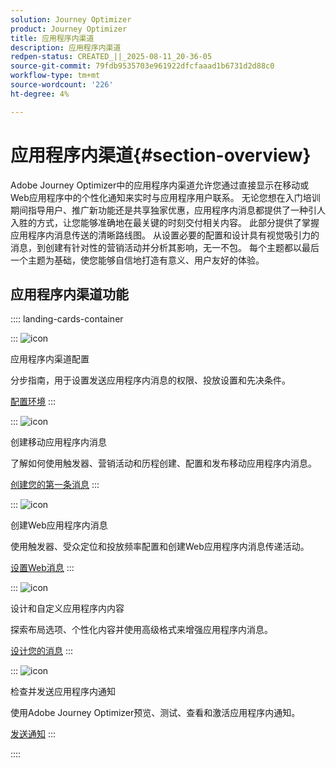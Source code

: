 ```yaml
---
solution: Journey Optimizer
product: Journey Optimizer
title: 应用程序内渠道
description: 应用程序内渠道
redpen-status: CREATED_||_2025-08-11_20-36-05
source-git-commit: 79fdb9535703e961922dfcfaaad1b6731d2d88c0
workflow-type: tm+mt
source-wordcount: '226'
ht-degree: 4%

---
```



# 应用程序内渠道{#section-overview}

Adobe Journey Optimizer中的应用程序内渠道允许您通过直接显示在移动或Web应用程序中的个性化通知来实时与应用程序用户联系。 无论您想在入门培训期间指导用户、推广新功能还是共享独家优惠，应用程序内消息都提供了一种引人入胜的方式，让您能够准确地在最关键的时刻交付相关内容。 此部分提供了掌握应用程序内消息传送的清晰路线图。 从设置必要的配置和设计具有视觉吸引力的消息，到创建有针对性的营销活动并分析其影响，无一不包。 每个主题都以最后一个主题为基础，使您能够自信地打造有意义、用户友好的体验。

## 应用程序内渠道功能

:::: landing-cards-container

:::
![icon](https://cdn.experienceleague.adobe.com/icons/gear.svg?lang=zh-Hans)

应用程序内渠道配置

分步指南，用于设置发送应用程序内消息的权限、投放设置和先决条件。

[配置环境](../using/in-app/inapp-configuration.md)
:::

:::
![icon](https://cdn.experienceleague.adobe.com/icons/list-check.svg?lang=zh-Hans)

创建移动应用程序内消息

了解如何使用触发器、营销活动和历程创建、配置和发布移动应用程序内消息。

[创建您的第一条消息](../using/in-app/create-in-app.md)
:::

:::
![icon](https://cdn.experienceleague.adobe.com/icons/puzzle-piece.svg?lang=zh-Hans)

创建Web应用程序内消息

使用触发器、受众定位和投放频率配置和创建Web应用程序内消息传递活动。

[设置Web消息](../using/in-app/create-in-app-web.md)
:::

:::
![icon](https://cdn.experienceleague.adobe.com/icons/paint-brush.svg?lang=zh-Hans)

设计和自定义应用程序内内容

探索布局选项、个性化内容并使用高级格式来增强应用程序内消息。

[设计您的消息](../using/in-app/design-in-app.md)
:::

:::
![icon](https://cdn.experienceleague.adobe.com/icons/paper-plane.svg?lang=zh-Hans)

检查并发送应用程序内通知

使用Adobe Journey Optimizer预览、测试、查看和激活应用程序内通知。

[发送通知](../using/in-app/send-in-app.md)
:::

::::
